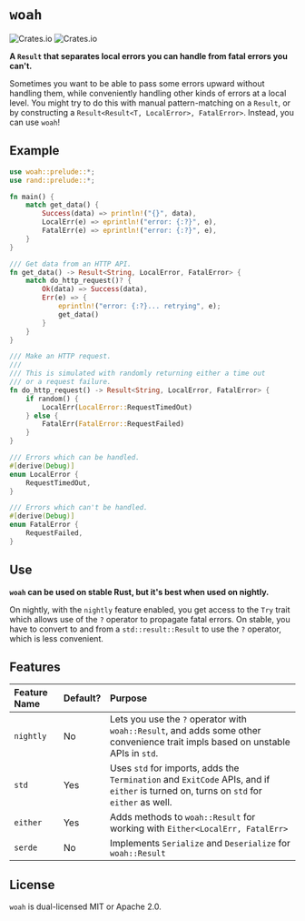 
# `woah`

![Crates.io](https://img.shields.io/crates/v/woah)
![Crates.io](https://img.shields.io/crates/l/woah)

__A `Result` that separates local errors you can handle from fatal errors you can't.__

Sometimes you want to be able to pass some errors upward without handling them, while
conveniently handling other kinds of errors at a local level. You might try to do
this with manual pattern-matching on a `Result`, or by constructing a
`Result<Result<T, LocalError>, FatalError>`. Instead, you can use `woah`!

## Example

```rust
use woah::prelude::*;
use rand::prelude::*;

fn main() {
    match get_data() {
        Success(data) => println!("{}", data),
        LocalErr(e) => eprintln!("error: {:?}", e),
        FatalErr(e) => eprintln!("error: {:?}", e),
    }
}

/// Get data from an HTTP API.
fn get_data() -> Result<String, LocalError, FatalError> {
    match do_http_request()? {
        Ok(data) => Success(data),
        Err(e) => {
            eprintln!("error: {:?}... retrying", e);
            get_data()
        }
    }
}

/// Make an HTTP request.
///
/// This is simulated with randomly returning either a time out
/// or a request failure.
fn do_http_request() -> Result<String, LocalError, FatalError> {
    if random() {
        LocalErr(LocalError::RequestTimedOut)
    } else {
        FatalErr(FatalError::RequestFailed)
    }
}

/// Errors which can be handled.
#[derive(Debug)]
enum LocalError {
    RequestTimedOut,
}

/// Errors which can't be handled.
#[derive(Debug)]
enum FatalError {
    RequestFailed,
}
```

## Use

__`woah` can be used on stable Rust, but it's best when used on nightly.__

On nightly, with the `nightly` feature enabled, you get access to the `Try`
trait which allows use of the `?` operator to propagate fatal errors. On
stable, you have to convert to and from a `std::result::Result` to use
the `?` operator, which is less convenient.

## Features

| Feature Name | Default? | Purpose |
|:-------------|:--------|:---------|
| `nightly`    | No      | Lets you use the `?` operator with `woah::Result`, and adds some other convenience trait impls based on unstable APIs in `std`. |
| `std`        | Yes     | Uses `std` for imports, adds the `Termination` and `ExitCode` APIs, and if `either` is turned on, turns on `std` for `either` as well. |
| `either`     | Yes     | Adds methods to `woah::Result` for working with `Either<LocalErr, FatalErr>` |
| `serde`      | No      | Implements `Serialize` and `Deserialize` for `woah::Result` |

## License

`woah` is dual-licensed MIT or Apache 2.0.


[post]: http://sled.rs/errors.html "Link to the blog post"
